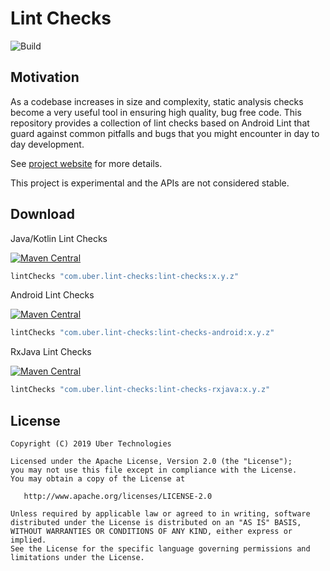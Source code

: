 # Lint Checks 

![Build](https://github.com/uber/lint-checks/workflows/CI/badge.svg)

## Motivation

As a codebase increases in size and complexity, static analysis checks become a very useful tool in ensuring high quality, bug free code. This repository provides a collection of lint checks based on Android Lint that guard against common pitfalls and bugs that you might encounter in day to day development.

See [project website](https://uber.github.io/lint-checks/getting-started) for more details.

This project is experimental and the APIs are not considered stable.

## Download

Java/Kotlin Lint Checks 

[![Maven Central](https://img.shields.io/maven-central/v/com.uber.lint-checks/lint-checks.svg)](https://mvnrepository.com/artifact/com.uber.lint-checks/lint-checks)

```groovy
lintChecks "com.uber.lint-checks:lint-checks:x.y.z"
```

Android Lint Checks

[![Maven Central](https://img.shields.io/maven-central/v/com.uber.lint-checks/lint-checks-android.svg)](https://mvnrepository.com/artifact/com.uber.lint-checks/lint-checks-android)

```groovy
lintChecks "com.uber.lint-checks:lint-checks-android:x.y.z"
```

RxJava Lint Checks

[![Maven Central](https://img.shields.io/maven-central/v/com.uber.lint-checks/lint-checks-rxjava.svg)](https://mvnrepository.com/artifact/com.uber.lint-checks/lint-checks-rxjava)

```groovy
lintChecks "com.uber.lint-checks:lint-checks-rxjava:x.y.z"
```

## License

    Copyright (C) 2019 Uber Technologies

    Licensed under the Apache License, Version 2.0 (the "License");
    you may not use this file except in compliance with the License.
    You may obtain a copy of the License at

       http://www.apache.org/licenses/LICENSE-2.0

    Unless required by applicable law or agreed to in writing, software
    distributed under the License is distributed on an "AS IS" BASIS,
    WITHOUT WARRANTIES OR CONDITIONS OF ANY KIND, either express or implied.
    See the License for the specific language governing permissions and
    limitations under the License.

